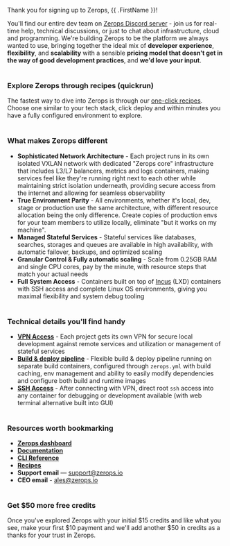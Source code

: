 [//]: # (Welcome to Zerops)

Thank you for signing up to Zerops, {{ .FirstName }}!

You'll find our entire dev team on [Zerops Discord server](https://discord.gg/zeropsio) - join us for real-time help, technical discussions, or just to chat about infrastructure, cloud and programming. We're building Zerops to be the platform we always wanted to use, bringing together the ideal mix of **developer experience**, **flexibility**, and **scalability** with a sensible **pricing model that doesn't get in the way of good development practices**, and **we'd love your input**.
<br/><br/>

### Explore Zerops through recipes (quickrun)
The fastest way to dive into Zerops is through our [one-click recipes](https://app.zerops.io/dashboard/recipes). Choose one similar to your tech stack, click deploy and within minutes you have a fully configured environment to explore.
<br/><br/>

### What makes Zerops different
- **Sophisticated Network Architecture** - Each project runs in its own isolated VXLAN network with dedicated "Zerops core" infrastructure that includes L3/L7 balancers, metrics and logs containers, making services feel like they're running right next to each other while maintaining strict isolation underneath, providing secure access from the internet and allowing for seamless observability
- **True Environment Parity** - All environments, whether it's local, dev, stage or production use the same architecture, with different resource allocation being the only difference. Create copies of production envs for your team members to utilize locally, eliminate "but it works on my machine".
- **Managed Stateful Services** - Stateful services like databases, searches, storages and queues are available in high availability, with automatic failover, backups, and optimized scaling 
- **Granular Control & Fully automatic scaling** - Scale from 0.25GB RAM and single CPU cores, pay by the minute, with resource steps that match your actual needs
- **Full System Access** - Containers built on top of [Incus](https://linuxcontainers.org/incus/) (LXD) containers with SSH access and complete Linux OS environments, giving you maximal flexibility and system debug tooling
<br/><br/>

### Technical details you'll find handy
- **[VPN Access](https://docs.zerops.io/references/vpn)** - Each project gets its own VPN for secure local development against remote services and utilization or management of stateful services
- **[Build & deploy pipeline](https://docs.zerops.io/features/pipeline)** - Flexible build & deploy pipeline running on separate build containers, configured through `zerops.yml` with build caching, env management and ability to easily modify dependencies and configure both build and runtime images
- **[SSH Access](https://docs.zerops.io/references/ssh)** - After connecting with VPN, direct root `ssh` access into any container for debugging or development available (with web terminal alternative built into GUI)
<br/><br/>

### Resources worth bookmarking
- **[Zerops dashboard](https://app.zerops.io/)**
- **[Documentation](https://docs.zerops.io/)**
- **[CLI Reference](https://docs.zerops.io/references/cli)**
- **[Recipes](https://app.zerops.io/dashboard/recipes)**
- **Support email** — support@zerops.io
- **CEO email** - ales@zerops.io
<br/><br/>

### Get $50 more free credits
Once you've explored Zerops with your initial $15 credits and like what you see, make your first $10 payment and we'll add another $50 in credits as a thanks for your trust in Zerops.
